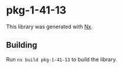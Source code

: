 # pkg-1-41-13

This library was generated with [Nx](https://nx.dev).

## Building

Run `nx build pkg-1-41-13` to build the library.
